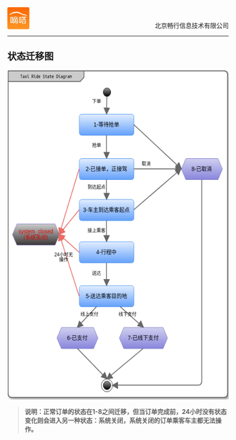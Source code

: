 <div align="center">
<img src="../dida.jpg" height="50" width="50" align="left">
<br><p align="right">北京畅行信息技术有限公司</p>
</div>


---
## 状态迁移图

<div align="center">
<img src="../workFlow.png" height="750" width="650" >

</div>

>**说明：正常订单的状态在1-8之间迁移，但当订单完成前，24小时没有状态变化则会进入另一种状态：系统关闭，系统关闭的订单乘客车主都无法操作。**



